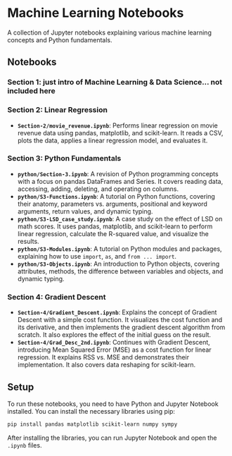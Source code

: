 # Machine Learning Notebooks

A collection of Jupyter notebooks explaining various machine learning concepts and Python fundamentals.

## Notebooks

### Section 1: just intro of Machine Learning & Data Science... not included here

### Section 2: Linear Regression

*   **`Section-2/movie_revenue.ipynb`**: Performs linear regression on movie revenue data using pandas, matplotlib, and scikit-learn. It reads a CSV, plots the data, applies a linear regression model, and evaluates it.

### Section 3: Python Fundamentals

*   **`python/Section-3.ipynb`**: A revision of Python programming concepts with a focus on pandas DataFrames and Series. It covers reading data, accessing, adding, deleting, and operating on columns.
*   **`python/S3-Functions.ipynb`**: A tutorial on Python functions, covering their anatomy, parameters vs. arguments, positional and keyword arguments, return values, and dynamic typing.
*   **`python/S3-LSD_case_study.ipynb`**: A case study on the effect of LSD on math scores. It uses pandas, matplotlib, and scikit-learn to perform linear regression, calculate the R-squared value, and visualize the results.
*   **`python/S3-Modules.ipynb`**: A tutorial on Python modules and packages, explaining how to use `import`, `as`, and `from ... import`.
*   **`python/S3-Objects.ipynb`**: An introduction to Python objects, covering attributes, methods, the difference between variables and objects, and dynamic typing.

### Section 4: Gradient Descent

*   **`Section-4/Gradient_Descent.ipynb`**: Explains the concept of Gradient Descent with a simple cost function. It visualizes the cost function and its derivative, and then implements the gradient descent algorithm from scratch. It also explores the effect of the initial guess on the result.
*   **`Section-4/Grad_Desc_2nd.ipynb`**: Continues with Gradient Descent, introducing Mean Squared Error (MSE) as a cost function for linear regression. It explains RSS vs. MSE and demonstrates their implementation. It also covers data reshaping for scikit-learn.

## Setup

To run these notebooks, you need to have Python and Jupyter Notebook installed.
You can install the necessary libraries using pip:

```bash
pip install pandas matplotlib scikit-learn numpy sympy
```

After installing the libraries, you can run Jupyter Notebook and open the `.ipynb` files.
